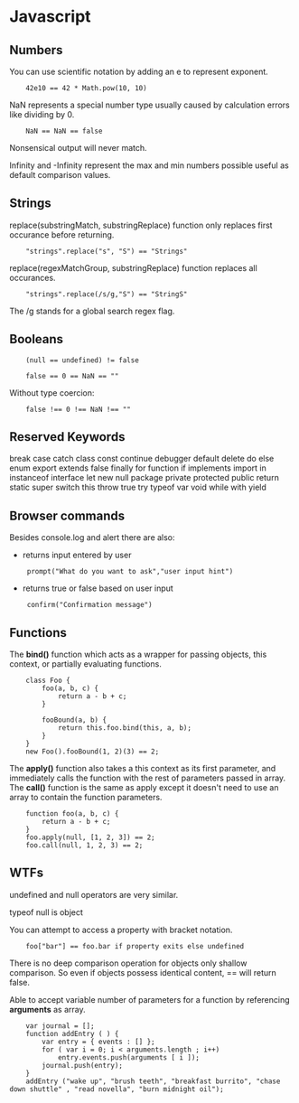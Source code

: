 # Javascript 

## Numbers

You can use scientific notation by adding an e to represent exponent. 
		
		42e10 == 42 * Math.pow(10, 10)

NaN represents a special number type usually caused by calculation errors like dividing by 0. 
		
		NaN == NaN == false

Nonsensical output will never match.

Infinity and -Infinity represent the max and min numbers possible useful as default comparison values. 


## Strings

replace(substringMatch, substringReplace) function only replaces first occurance before returning.  
		
		"strings".replace("s", "S") == "Strings"

replace(regexMatchGroup, substringReplace) function replaces all occurances. 

		"strings".replace(/s/g,"S") == "StringS"

The /g stands for a global search regex flag. 

## Booleans

		(null == undefined) != false

		false == 0 == NaN == "" 

Without type coercion: 

		false !== 0 !== NaN !== ""

## Reserved Keywords

break case catch class const continue debugger
default delete do else enum export extends false
finally for function if implements import in
instanceof interface let new null package private
protected public return static super switch this
throw true try typeof var void while with yield

## Browser commands

Besides console.log and alert there are also:

-  returns input entered by user
		
		prompt("What do you want to ask","user input hint")

-  returns true or false based on user input 

		confirm("Confirmation message")

## Functions

The **bind()** function which acts as a wrapper for passing objects, this context, or partially evaluating functions.
		
		class Foo {
			foo(a, b, c) {
				return a - b + c;
			}

			fooBound(a, b) {
				return this.foo.bind(this, a, b);
			}
		}
		new Foo().fooBound(1, 2)(3) == 2;

The **apply()** function also takes a this context as its first parameter, and immediately calls the function with the rest of parameters passed in array.
The **call()** function is the same as apply except it doesn't need to use an array to contain the function parameters.

		function foo(a, b, c) {
			return a - b + c;
		}
		foo.apply(null, [1, 2, 3]) == 2;
		foo.call(null, 1, 2, 3) == 2;

## WTFs

undefined and null operators are very similar. 

typeof null is object 

You can attempt to access a property with bracket notation. 

		foo["bar"] == foo.bar if property exits else undefined

There is no deep comparison operation for objects only shallow comparison.
So even if objects possess identical content, == will return false. 

Able to accept variable number of parameters for a function by referencing **arguments** as array.

		var journal = [];
		function addEntry ( ) {
			var entry = { events : [] };
			for ( var i = 0; i < arguments.length ; i++)
				entry.events.push(arguments [ i ]);
			journal.push(entry);
		}
		addEntry ("wake up", "brush teeth", "breakfast burrito", "chase down shuttle" , "read novella", "burn midnight oil");
